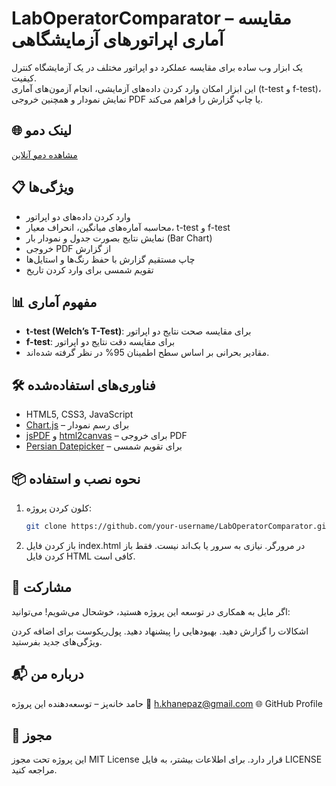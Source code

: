 # LabOperatorComparator – مقایسه آماری اپراتورهای آزمایشگاهی

یک ابزار وب ساده برای مقایسه عملکرد دو اپراتور مختلف در یک آزمایشگاه کنترل کیفیت.  
این ابزار امکان وارد کردن داده‌های آزمایشی، انجام آزمون‌های آماری (t-test و f-test)، نمایش نمودار و همچنین خروجی PDF یا چاپ گزارش را فراهم می‌کند.

## 🌐 لینک دمو
[مشاهده دمو آنلاین](https://khanepaz.github.io/LabOperatorComparator/ )

## 📋 ویژگی‌ها

- وارد کردن داده‌های دو اپراتور
- محاسبه آماره‌های میانگین، انحراف معیار، t-test و f-test
- نمایش نتایج بصورت جدول و نمودار بار (Bar Chart)
- خروجی PDF از گزارش
- چاپ مستقیم گزارش با حفظ رنگ‌ها و استایل‌ها
- تقویم شمسی برای وارد کردن تاریخ

## 📊 مفهوم آماری

- **t-test (Welch’s T-Test)**: برای مقایسه صحت نتایج دو اپراتور
- **f-test**: برای مقایسه دقت نتایج دو اپراتور
- مقادیر بحرانی بر اساس سطح اطمینان 95% در نظر گرفته شده‌اند.

## 🛠️ فناوری‌های استفاده‌شده

- HTML5, CSS3, JavaScript
- [Chart.js](https://www.chartjs.org/ ) – برای رسم نمودار
- [jsPDF](https://github.com/parallax/jsPDF ) و [html2canvas](https://github.com/niklasvh/html2canvas ) – برای خروجی PDF
- [Persian Datepicker](https://github.com/PersianTools/Persian-Datepicker ) – برای تقویم شمسی

## 📦 نحوه نصب و استفاده

1. کلون کردن پروژه:
   ```bash
   git clone https://github.com/your-username/LabOperatorComparator.git 
   
2. باز کردن فایل index.html در مرورگر.
نیازی به سرور یا بک‌اند نیست. فقط باز کردن فایل HTML کافی است. 

## 📎 مشارکت
اگر مایل به همکاری در توسعه این پروژه هستید، خوشحال می‌شویم! می‌توانید:

اشکالات را گزارش دهید.
بهبودهایی را پیشنهاد دهید.
پول‌ریکوست برای اضافه کردن ویژگی‌های جدید بفرستید.
## 📬 درباره من
حامد خانه‌پز – توسعه‌دهنده این پروژه
📧 h.khanepaz@gmail.com
🌐 GitHub Profile

## 🔐 مجوز
این پروژه تحت مجوز MIT License قرار دارد. برای اطلاعات بیشتر، به فایل LICENSE مراجعه کنید.